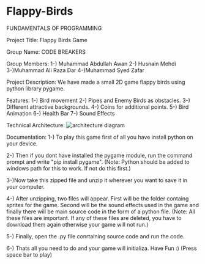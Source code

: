 # Flappy-Birds
FUNDAMENTALS OF PROGRAMMING

Project Title:
  Flappy Birds Game

Group Name: 
  CODE BREAKERS

Group Members:
  1-) Muhammad Abdullah Awan
  2-) Husnain Mehdi
  3-)Muhammad Ali Raza Dar
  4-)Muhammad Syed Zafar

Project Description: 
    We have made a small 2D game flappy birds using python library pygame.

Features:
  1-) Bird movement 
  2-) Pipes and Enemy Birds as obstacles.
  3-) Different attractive backgrounds.
  4-) Coins for additional points.
  5-) Bird Animation
  6-) Health Bar
  7-) Sound Effects

Technical Architecture:
  ![architecture diagram](https://user-images.githubusercontent.com/77991008/105828433-f145d580-5fe4-11eb-867e-386436bdf0c6.jpeg)

 
Documentation:
  1-) To play this game first of all you have install python on your device. 

  2-) Then if you dont have installed the pygame module, run the command prompt and write "pip install pygame".
      (Note: Python should be added to windows path for this to work. If not do this first.)

  3-)Now take this zipped file and unzip it wherever you want to save it in your computer.

  4-) After unzipping, two files will appear. First will be the folder containg sprites for the game. Second will be the sound effects used in the game and finally there will be       main source code in the form of a python file.
      (Note: All these files are important. If any of these files are deleted, you have to download them again otherwise your game will not run.)

  5-) Finally, open the .py file conrtaining source code and run the code.

  6-) Thats all you need to do and your game will initializa. Have Fun :) 
      (Press space bar to play)
